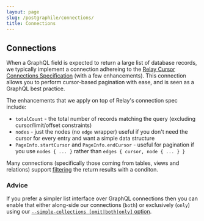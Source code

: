 ```yaml
---
layout: page
slug: /postgraphile/connections/
title: Connections
---
```


## Connections

When a GraphQL field is expected to return a large list of database records,
we typically implement a connection adhereing to the [Relay Cursor
Connections
Specification](https://facebook.github.io/relay/graphql/connections.htm)
(with a few enhancements). This connection allows you to perform cursor-based
pagination with ease, and is seen as a GraphQL best practice.

The enhancements that we apply on top of Relay's connection spec include:

* `totalCount` - the total number of records matching the query (excluding cursor/limit/offset constraints)
* `nodes` - just the nodes (no `edge` wrapper) useful if you don't need the cursor for every entry and want a simple data structure
* `PageInfo.startCursor` and `PageInfo.endCursor` - useful for pagination if you use `nodes { ... }` rather than `edges { cursor, node { ... } }`

Many connections (specifically those coming from tables, views and relations)
support [filtering](/postgraphile/filtering/) the return results with a
conditon.

### Advice

If you prefer a simpler list interface over GraphQL connections then you can
enable that either along-side our connections (`both`) or exclusively
(`only`) using our [`--simple-collections [omit|both|only]`
option](/postgraphile/usage-cli/).
